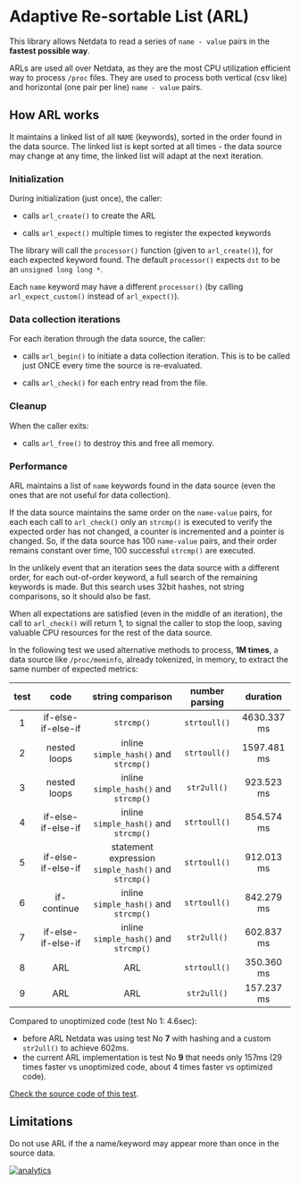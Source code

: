 <!--
---
title: Adaptive Re-sortable List (ARL)
description: "The adaptable re-sortable list (ARL) is a library that allows Netdata to read a series of name-value pairs in the fastest possible way. The ARL maintains a list of `name` keywords found in the data source (even the ones that are not useful for data collection)."
custom_edit_url: <https://github.com/netdata/netdata/edit/master/libnetdata/adaptive_resortable_list/README.md>
keywords: 
  - arl
  - adaptive re-sortable list
---
-->

# Adaptive Re-sortable List (ARL)

This library allows Netdata to read a series of `name - value` pairs
in the **fastest possible way**.

ARLs are used all over Netdata, as they are the most
CPU utilization efficient way to process `/proc` files. They are used to
process both vertical (csv like) and horizontal (one pair per line) `name - value` pairs.

## How ARL works

It maintains a linked list of all `NAME` (keywords), sorted in the
order found in the data source. The linked list is kept
sorted at all times - the data source may change at any time, the
linked list will adapt at the next iteration.

### Initialization

During initialization (just once), the caller:

-   calls `arl_create()` to create the ARL

-   calls `arl_expect()` multiple times to register the expected keywords

The library will call the `processor()` function (given to
`arl_create()`), for each expected keyword found.
The default `processor()` expects `dst` to be an `unsigned long long *`.

Each `name` keyword may have a different `processor()` (by calling
`arl_expect_custom()` instead of `arl_expect()`).

### Data collection iterations

For each iteration through the data source, the caller:

-   calls `arl_begin()` to initiate a data collection iteration.
     This is to be called just ONCE every time the source is re-evaluated.

-   calls `arl_check()` for each entry read from the file.

### Cleanup

When the caller exits:

-   calls `arl_free()` to destroy this and free all memory.

### Performance

ARL maintains a list of `name` keywords found in the data source (even the ones
that are not useful for data collection).

If the data source maintains the same order on the `name-value` pairs, for each
each call to `arl_check()` only an `strcmp()` is executed to verify the
expected order has not changed, a counter is incremented and a pointer is changed.
So, if the data source has 100 `name-value` pairs, and their order remains constant
over time, 100 successful `strcmp()` are executed.

In the unlikely event that an iteration sees the data source with a different order,
for each out-of-order keyword, a full search of the remaining keywords is made. But
this search uses 32bit hashes, not string comparisons, so it should also be fast. 

When all expectations are satisfied (even in the middle of an iteration),
the call to `arl_check()` will return 1, to signal the caller to stop the loop,
saving valuable CPU resources for the rest of the data source. 

In the following test we used alternative methods to process, **1M times**,
a data source like `/proc/meminfo`, already tokenized, in memory,
to extract the same number of expected metrics:

|test|code|string comparison|number parsing|duration|
|:--:|:--:|:---------------:|:------------:|:------:|
|1|if-else-if-else-if|`strcmp()`|`strtoull()`|4630.337 ms|
|2|nested loops|inline `simple_hash()` and `strcmp()`|`strtoull()`|1597.481 ms|
|3|nested loops|inline `simple_hash()` and `strcmp()`|`str2ull()`|923.523 ms|
|4|if-else-if-else-if|inline `simple_hash()` and `strcmp()`|`strtoull()`|854.574 ms|
|5|if-else-if-else-if|statement expression `simple_hash()` and `strcmp()`|`strtoull()`|912.013 ms|
|6|if-continue|inline `simple_hash()` and `strcmp()`|`strtoull()`|842.279 ms|
|7|if-else-if-else-if|inline `simple_hash()` and `strcmp()`|`str2ull()`|602.837 ms|
|8|ARL|ARL|`strtoull()`|350.360 ms|
|9|ARL|ARL|`str2ull()`|157.237 ms|

Compared to unoptimized code (test No 1: 4.6sec):

-   before ARL Netdata was using test No **7** with hashing and a custom `str2ull()` to achieve 602ms.
-   the current ARL implementation is test No **9** that needs only 157ms (29 times faster vs unoptimized code, about 4 times faster vs optimized code).

[Check the source code of this test](../../tests/profile/benchmark-value-pairs.c).

## Limitations

Do not use ARL if the a name/keyword may appear more than once in the
source data. 

[![analytics](https://www.google-analytics.com/collect?v=1&aip=1&t=pageview&_s=1&ds=github&dr=https%3A%2F%2Fgithub.com%2Fnetdata%2Fnetdata&dl=https%3A%2F%2Fmy-netdata.io%2Fgithub%2Flibnetdata%2Fadaptive_resortable_list%2FREADME&_u=MAC~&cid=5792dfd7-8dc4-476b-af31-da2fdb9f93d2&tid=UA-64295674-3)](<>)
